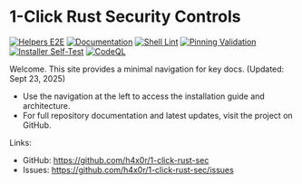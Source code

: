 # 1-Click Rust Security Controls

[![Helpers E2E](https://github.com/h4x0r/1-click-rust-sec/actions/workflows/helpers-e2e.yml/badge.svg?branch=main)](https://github.com/h4x0r/1-click-rust-sec/actions/workflows/helpers-e2e.yml)
[![Documentation](https://github.com/h4x0r/1-click-rust-sec/actions/workflows/docs.yml/badge.svg?branch=main)](https://github.com/h4x0r/1-click-rust-sec/actions/workflows/docs.yml)
[![Shell Lint](https://github.com/h4x0r/1-click-rust-sec/actions/workflows/shell-lint.yml/badge.svg?branch=main)](https://github.com/h4x0r/1-click-rust-sec/actions/workflows/shell-lint.yml)
[![Pinning Validation](https://github.com/h4x0r/1-click-rust-sec/actions/workflows/pinning-validation.yml/badge.svg?branch=main)](https://github.com/h4x0r/1-click-rust-sec/actions/workflows/pinning-validation.yml)
[![Installer Self-Test](https://github.com/h4x0r/1-click-rust-sec/actions/workflows/installer-self-test.yml/badge.svg?branch=main)](https://github.com/h4x0r/1-click-rust-sec/actions/workflows/installer-self-test.yml)
[![CodeQL](https://github.com/h4x0r/1-click-rust-sec/actions/workflows/codeql.yml/badge.svg?branch=main)](https://github.com/h4x0r/1-click-rust-sec/actions/workflows/codeql.yml)

Welcome. This site provides a minimal navigation for key docs. (Updated: Sept 23, 2025)

- Use the navigation at the left to access the installation guide and architecture.
- For full repository documentation and latest updates, visit the project on GitHub.

Links:
- GitHub: https://github.com/h4x0r/1-click-rust-sec
- Issues: https://github.com/h4x0r/1-click-rust-sec/issues

